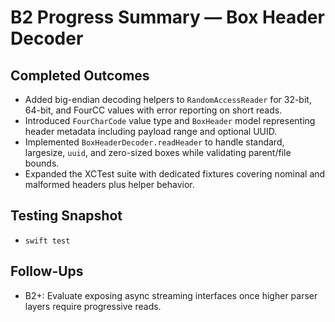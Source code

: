 # B2 Progress Summary — Box Header Decoder

## Completed Outcomes
- Added big-endian decoding helpers to `RandomAccessReader` for 32-bit, 64-bit, and FourCC values with error reporting on short reads.
- Introduced `FourCharCode` value type and `BoxHeader` model representing header metadata including payload range and optional UUID.
- Implemented `BoxHeaderDecoder.readHeader` to handle standard, largesize, `uuid`, and zero-sized boxes while validating parent/file bounds.
- Expanded the XCTest suite with dedicated fixtures covering nominal and malformed headers plus helper behavior.

## Testing Snapshot
- `swift test`

## Follow-Ups
- B2+: Evaluate exposing async streaming interfaces once higher parser layers require progressive reads.
